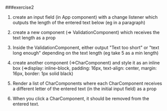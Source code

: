 ###exercise2
1. create an input field (in App component) with a change listener which outputs the length of the entered text below (eg in a paragraph)

2. create a new component (=> ValidationComponent) which receives the text length as a prop

3. Inside the ValidationComponent, either output "Text too short" or "text long enough" depending on the text length (eg take 5 as a min length)

4. create another component (=>CharComponent) and style it as an inline box (=>display: inline-block, padding: 16px, text-align: center, margin: 16px, border: 1px solid black)

5. Render a list of CharComponents where each CharComponent receives a different letter of the entered text (in the initial input field) as a prop

6. When you click a CharComponent, it should be removed from the entered text.
